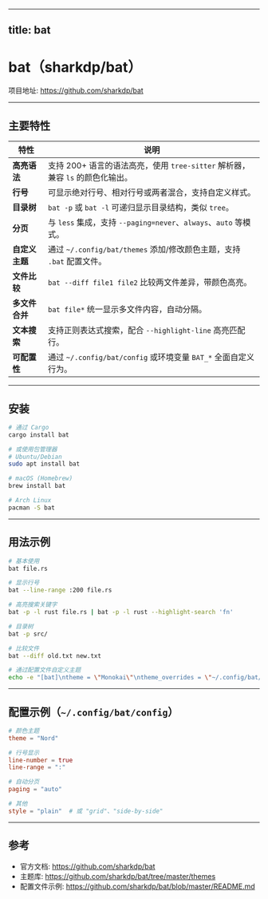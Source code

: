 
---
title: bat
---


# bat（sharkdp/bat）

项目地址: <https://github.com/sharkdp/bat>

---

## 主要特性

| 特性 | 说明 |
|------|------|
| **高亮语法** | 支持 200+ 语言的语法高亮，使用 `tree-sitter` 解析器，兼容 `ls` 的颜色化输出。 |
| **行号** | 可显示绝对行号、相对行号或两者混合，支持自定义样式。 |
| **目录树** | `bat -p` 或 `bat -l` 可递归显示目录结构，类似 `tree`。 |
| **分页** | 与 `less` 集成，支持 `--paging=never`、`always`、`auto` 等模式。 |
| **自定义主题** | 通过 `~/.config/bat/themes` 添加/修改颜色主题，支持 `.bat` 配置文件。 |
| **文件比较** | `bat --diff file1 file2` 比较两文件差异，带颜色高亮。 |
| **多文件合并** | `bat file*` 统一显示多文件内容，自动分隔。 |
| **文本搜索** | 支持正则表达式搜索，配合 `--highlight-line` 高亮匹配行。 |
| **可配置性** | 通过 `~/.config/bat/config` 或环境变量 `BAT_*` 全面自定义行为。 |

---

## 安装

```bash
# 通过 Cargo
cargo install bat

# 或使用包管理器
# Ubuntu/Debian
sudo apt install bat

# macOS (Homebrew)
brew install bat

# Arch Linux
pacman -S bat
```

---

## 用法示例

```bash
# 基本使用
bat file.rs

# 显示行号
bat --line-range :200 file.rs

# 高亮搜索关键字
bat -p -l rust file.rs | bat -p -l rust --highlight-search 'fn'

# 目录树
bat -p src/

# 比较文件
bat --diff old.txt new.txt

# 通过配置文件自定义主题
echo -e "[bat]\ntheme = \"Monokai\"\ntheme_overrides = \"~/.config/bat/themes/custom.theme\"" > ~/.config/bat/config
```

---

## 配置示例（`~/.config/bat/config`）

```toml
# 颜色主题
theme = "Nord"

# 行号显示
line-number = true
line-range = ":"

# 自动分页
paging = "auto"

# 其他
style = "plain"  # 或 "grid"、"side-by-side"
```

---

## 参考

- 官方文档: <https://github.com/sharkdp/bat>  
- 主题库: <https://github.com/sharkdp/bat/tree/master/themes>  
- 配置文件示例: <https://github.com/sharkdp/bat/blob/master/README.md>
